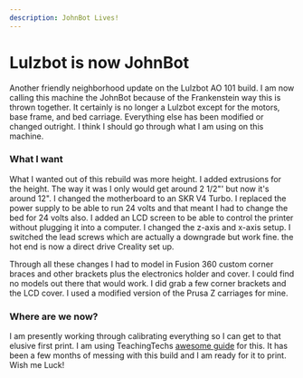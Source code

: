 ```yaml
---
description: JohnBot Lives!
---
```


# Lulzbot is now JohnBot

Another friendly neighborhood update on the Lulzbot AO 101 build. I am now calling this machine the JohnBot because of the Frankenstein way this is thrown together. It certainly is no longer a Lulzbot except for the motors, base frame, and bed carriage. Everything else has been modified or changed outright. I think I should go through what I am using on this machine. 

### What I want

What I wanted out of this rebuild was more height. I added extrusions for the height. The way it was I only would get around 2 1/2"' but now it's around 12". I changed the motherboard to an SKR V4 Turbo. I replaced the power supply to be able to run 24 volts and that meant I had to change the bed for 24 volts also. I added an LCD screen to be able to control the printer without plugging it into a computer. I changed the z-axis and x-axis setup. I switched the lead screws which are actually a downgrade but work fine. the hot end is now a direct drive Creality set up.  

Through all these changes I had to model in Fusion 360 custom corner braces and other brackets plus the electronics holder and cover. I could find no models out there that would work. I did grab a few corner brackets and the LCD cover. I used a modified version of the Prusa Z carriages for mine.

### Where are we now? 

 I am presently working through calibrating everything so I can get to that elusive first print. I am using TeachingTechs [awesome guide](https://teachingtechyt.github.io/index.html) for this. It has been a few months of messing with this build and I am ready for it to print. Wish me Luck!

